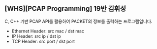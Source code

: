 ## [WHS][PCAP Programming] 19반 김휘성
C, C++ 기반 PCAP API를 활용하여 PACKET의 정보를 출력하는 프로그램입니다.<br>
- Ethernet Header: src mac / dst mac
- IP Header: src ip / dst ip
- TCP Header: src port / dst port
